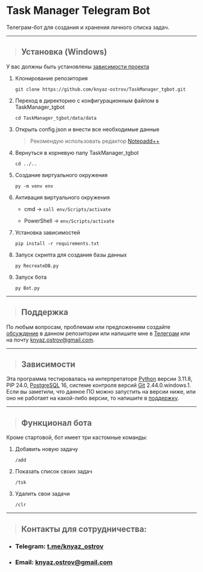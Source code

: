 # Task Manager Telegram Bot
Телеграм-бот для создания и хранения личного списка задач.
___
> ## Установка (Windows)
У вас должны быть установлены [зависимости проекта](https://github.com/knyaz-ostrov/TaskManager_tgbot#Зависимости)
1. Клонирование репозитория

    `git clone https://github.com/knyaz-ostrov/TaskManager_tgbot.git`

2. Переход в директорию с конфигурационным файлом в TaskManager_tgbot

    `cd TaskManager_tgbot/data/data`

3. Открыть config.json и внести все необходимые данные

    > Рекомендую использовать редактор [Notepadd++](https://notepad-plus-plus.org/ "Официальный сайт")
   
6. Вернуться в корневую папу TaskManager_tgbot

   `cd ../..`

7. Создание виртуального окружения

    `py -m venv env`

8. Активация виртуального окружения

    * cmd -> `call env/Scripts/activate`
   
    * PowerShell -> `env/Scripts/activate`

9. Установка зависимостей

    `pip install -r requirements.txt`

9. Запуск скрипта для создания базы данных

    `py RecreateDB.py`

10. Запуск бота

    `py Bot.py`
___
> ## Поддержка
По любым вопросам, проблемам или предложениям создайте [обсуждение](https://github.com/knyaz-ostrov/TaskManager_tgbot/issues/new/choose) в данном репозитории или напишите мне в [Телеграм](https://t.me/knyaz_ostrov "t.me/knyaz_ostrov") или на почту <knyaz.ostrov@gmail.com>.
___
> ## Зависимости
Эта программа тестировалась на интерпретаторе [Python](https://www.python.org/ "Официальный сайт") версии 3.11.8, PIP 24.0, [PostgreSQL](https://www.postgresql.org/ "Официальный сайт") 16, системе контроля версий [Git](https://git-scm.com/downloads "Официальный сайт") 2.44.0.windows.1. Если вы заметили, что данное ПО можно запустить на версии ниже, или оно не работает на какой-либо версии, то напишите в [поддержку](https://github.com/knyaz-ostrov/TaskManager_tgbot#Поддержка).
___
> ## Функционал бота
Кроме стартовой, бот имеет три кастомные команды:
1. Добавить новую задачу

    `/add`

2. Показать список своих задач

    `/tsk`

3. Удалить свои задачи

    `/clr`
___
> ## Контакты для сотрудничества:
* ### Telegram: [t.me/knyaz_ostrov](https://t.me/knyaz_ostrov "https://t.me/knyaz_ostrov")
* ### Email: <knyaz.ostrov@gmail.com>
